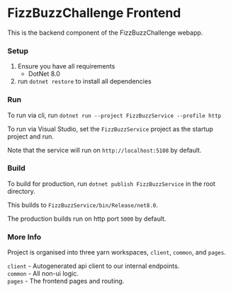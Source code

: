 # FizzBuzzChallenge Frontend

This is the backend component of the FizzBuzzChallenge webapp.

### Setup
1. Ensure you have all requirements
    - DotNet 8.0
2. run `dotnet restore` to install all dependencies

### Run
To run via cli, run `dotnet run --project FizzBuzzService --profile http`

To run via Visual Studio, set the `FizzBuzzService` project as the startup project and run.

Note that the service will run on `http://localhost:5108` by default.

### Build
To build for production, run `dotnet publish FizzBuzzService` in the root directory.

This builds to `FizzBuzzService/bin/Release/net8.0`.

The production builds run on http port `5000` by default.

### More Info

Project is organised into three yarn workspaces, `client`, `common`, and `pages`.

`client` - Autogenerated api client to our internal endpoints.<br/>
`common` - All non-ui logic.<br/>
`pages` - The frontend pages and routing.<br/>